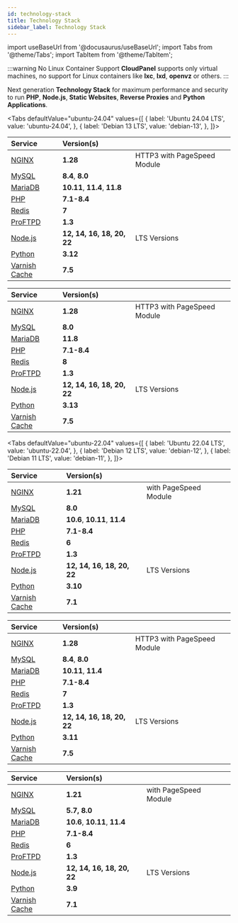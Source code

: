 ```yaml
---
id: technology-stack
title: Technology Stack
sidebar_label: Technology Stack
---
```


import useBaseUrl from '@docusaurus/useBaseUrl';
import Tabs from '@theme/Tabs';
import TabItem from '@theme/TabItem';

:::warning No Linux Container Support
**CloudPanel** supports only virtual machines, no support for Linux containers like **lxc**, **lxd**, **openvz** or others.
:::

Next generation **Technology Stack** for maximum performance and security to run **PHP**, **Node.js**, **Static Websites**, **Reverse Proxies** and **Python Applications**.

<Tabs
defaultValue="ubuntu-24.04"
values={[
{ label: 'Ubuntu 24.04 LTS', value: 'ubuntu-24.04', },
{ label: 'Debian 13 LTS', value: 'debian-13', },
]}>
<TabItem value="ubuntu-24.04">

| Service                                    | Version(s)                    |                             |
|:-------------------------------------------|:------------------------------|:----------------------------|
| [NGINX](https://nginx.org)                 | **1.28**                      | HTTP3 with PageSpeed Module |
| [MySQL](https://www.mysql.com/)            | **8.4**, **8.0**              |                             |
| [MariaDB](https://mariadb.org/)            | **10.11**, **11.4**, **11.8** |                             |
| [PHP](https://www.php.net)                 | **7.1-8.4**                   |                             |
| [Redis](https://redis.io)                  | **7**                         |                             |
| [ProFTPD](http://www.proftpd.org)          | **1.3**                       |                             |
| [Node.js](https://nodejs.org)              | **12, 14, 16, 18, 20, 22**    | LTS Versions                |
| [Python](https://www.python.org/)          | **3.12**                      |                             |
| [Varnish Cache](http://varnish-cache.org/) | **7.5**                       |                             |

</TabItem>
<TabItem value="debian-13">

| Service                                       | Version(s)                 |                             |
|:----------------------------------------------|:---------------------------|:----------------------------|
| [NGINX](https://nginx.org)            | **1.28**                   | HTTP3 with PageSpeed Module |
| [MySQL](https://www.mysql.com/)            | **8.0**                    |                             |
| [MariaDB](https://mariadb.org/)          | **11.8**                   |                             |
| [PHP](https://www.php.net)              | **7.1-8.4**                |                             |
| [Redis](https://redis.io)            | **8**                      |                             |
| [ProFTPD](http://www.proftpd.org)          | **1.3**                    |                             |
| [Node.js](https://nodejs.org)          | **12, 14, 16, 18, 20, 22** | LTS Versions                |
| [Python](https://www.python.org/)           | **3.13**                   |                             |
| [Varnish Cache](http://varnish-cache.org/)    | **7.5**                    |                             |

</TabItem>
</Tabs>

<Tabs
defaultValue="ubuntu-22.04"
values={[
{ label: 'Ubuntu 22.04 LTS', value: 'ubuntu-22.04', },
{ label: 'Debian 12 LTS', value: 'debian-12', },
{ label: 'Debian 11 LTS', value: 'debian-11', },
]}>
<TabItem value="ubuntu-22.04">

| Service                                    | Version(s)                    |                       |
|:-------------------------------------------|:------------------------------|:----------------------|
| [NGINX](https://nginx.org)                 | **1.21**                      | with PageSpeed Module |
| [MySQL](https://www.mysql.com/)            | **8.0**                       |                       |
| [MariaDB](https://mariadb.org/)            | **10.6**, **10.11**, **11.4** |                       |
| [PHP](https://www.php.net)                 | **7.1-8.4**                   |                       |
| [Redis](https://redis.io)                  | **6**                         |                       |
| [ProFTPD](http://www.proftpd.org)          | **1.3**                       |                       |
| [Node.js](https://nodejs.org)              | **12, 14, 16, 18, 20, 22**    | LTS Versions          |
| [Python](https://www.python.org/)          | **3.10**                      |                       |
| [Varnish Cache](http://varnish-cache.org/) | **7.1**                       |                       |

</TabItem>
<TabItem value="debian-12">


| Service                                       | Version(s)                 |                             |
|:----------------------------------------------|:---------------------------|:----------------------------|
| [NGINX](https://nginx.org)            | **1.28**                   | HTTP3 with PageSpeed Module |
| [MySQL](https://www.mysql.com/)            | **8.4**, **8.0**                    |                             |
| [MariaDB](https://mariadb.org/)          | **10.11**, **11.4**        |                             |
| [PHP](https://www.php.net)              | **7.1-8.4**                |                             |
| [Redis](https://redis.io)            | **7**                      |                             |
| [ProFTPD](http://www.proftpd.org)          | **1.3**                    |                             |
| [Node.js](https://nodejs.org)          | **12, 14, 16, 18, 20, 22** | LTS Versions                |
| [Python](https://www.python.org/)           | **3.11**                   |                             |
| [Varnish Cache](http://varnish-cache.org/)    | **7.5**                    |                             |

</TabItem>
<TabItem value="debian-11">


| Service                           | Version(s)                    |                       |
|:----------------------------------|:------------------------------|:----------------------|
| [NGINX](https://nginx.org)        | **1.21**                      | with PageSpeed Module |
| [MySQL](https://www.percona.com/software/mysql-database/percona-server)   | **5.7, 8.0**                  |                       |
| [MariaDB](https://mariadb.org/)   | **10.6**, **10.11**, **11.4** |                       |
| [PHP](https://www.php.net)        | **7.1-8.4**                   |                       |
| [Redis](https://redis.io)         | **6**                         |                       |
| [ProFTPD](http://www.proftpd.org) | **1.3**                       |                       |
| [Node.js](https://nodejs.org)     | **12, 14, 16, 18, 20, 22**    | LTS Versions          |
| [Python](https://www.python.org/) | **3.9**                       |                       |
| [Varnish Cache](http://varnish-cache.org/) | **7.1**                       |                       |

</TabItem>
</Tabs>
